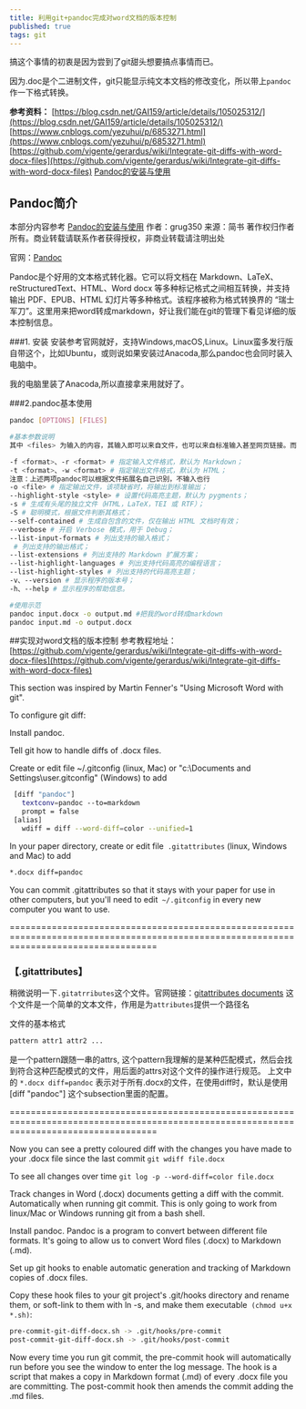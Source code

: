 ```yaml
---
title: 利用git+pandoc完成对word文档的版本控制
published: true
tags: git
---
```




搞这个事情的初衷是因为尝到了git甜头想要搞点事情而已。

因为.doc是个二进制文件，git只能显示纯文本文档的修改变化，所以带上`pandoc`作一下格式转换。

**参考资料：**
[https://blog.csdn.net/GAI159/article/details/105025312/](https://blog.csdn.net/GAI159/article/details/105025312/)
[https://www.cnblogs.com/yezuhui/p/6853271.html](https://www.cnblogs.com/yezuhui/p/6853271.html)
[https://github.com/vigente/gerardus/wiki/Integrate-git-diffs-with-word-docx-files](https://github.com/vigente/gerardus/wiki/Integrate-git-diffs-with-word-docx-files)
[Pandoc的安装与使用](https://www.jianshu.com/p/6ba04f669d0b)

## Pandoc简介
本部分内容参考
 [Pandoc的安装与使用](https://www.jianshu.com/p/6ba04f669d0b)
作者：grug350   			来源：简书
著作权归作者所有。商业转载请联系作者获得授权，非商业转载请注明出处
						
官网：[Pandoc](https://www.pandoc.org/)

Pandoc是个好用的文本格式转化器。它可以将文档在 Markdown、LaTeX、reStructuredText、HTML、Word docx 等多种标记格式之间相互转换，并支持输出 PDF、EPUB、HTML 幻灯片等多种格式。该程序被称为格式转换界的 “瑞士军刀”。这里用来把word转成markdown，好让我们能在git的管理下看见详细的版本控制信息。

###1. 安装
安装参考官网就好，支持Windows,macOS,Linux。Linux蛮多发行版自带这个，比如Ubuntu，或则说如果安装过Anacoda,那么pandoc也会同时装入电脑中。

我的电脑里装了Anacoda,所以直接拿来用就好了。

###2.pandoc基本使用
```bash
pandoc [OPTIONS] [FILES]

#基本参数说明
其中 <files> 为输入的内容，其输入即可以来自文件，也可以来自标准输入甚至网页链接。而 <options> 为参数选项。主要的参数选项有：

-f <format>、-r <format> # 指定输入文件格式，默认为 Markdown；
-t <format>、-w <format> # 指定输出文件格式，默认为 HTML；
注意：上述两项pandoc可以根据文件拓展名自己识别，不输入也行
-o <file> # 指定输出文件，该项缺省时，将输出到标准输出；
--highlight-style <style> # 设置代码高亮主题，默认为 pygments；
-s # 生成有头尾的独立文件（HTML，LaTeX，TEI 或 RTF）；
-S # 聪明模式，根据文件判断其格式；
--self-contained # 生成自包含的文件，仅在输出 HTML 文档时有效；
--verbose # 开启 Verbose 模式，用于 Debug；
--list-input-formats # 列出支持的输入格式；
 # 列出支持的输出格式；
--list-extensions # 列出支持的 Markdown 扩展方案；
--list-highlight-languages # 列出支持代码高亮的编程语言；
--list-highlight-styles # 列出支持的代码高亮主题；
-v、--version # 显示程序的版本号；
-h、--help # 显示程序的帮助信息。

#使用示范
pandoc input.docx -o output.md #把我的word转成markdown
pandoc input.md -o output.docx
```

##实现对word文档的版本控制
参考教程地址：[https://github.com/vigente/gerardus/wiki/Integrate-git-diffs-with-word-docx-files](https://github.com/vigente/gerardus/wiki/Integrate-git-diffs-with-word-docx-files)

This section was inspired by Martin Fenner's "Using Microsoft Word with git".

To configure git diff:

Install pandoc.

Tell git how to handle diffs of .docx files.

Create or edit file ~/.gitconfig (linux, Mac) or "c:\Documents and Settings\user.gitconfig" (Windows) to add
```bash
 [diff "pandoc"]
   textconv=pandoc --to=markdown
   prompt = false
 [alias]
   wdiff = diff --word-diff=color --unified=1
```
In your paper directory, create or edit file` .gitattributes` (linux, Windows and Mac) to add

```bash
*.docx diff=pandoc
```
You can commit .gitattributes so that it stays with your paper for use in other computers, but you'll need to edit` ~/.gitconfig` in every new computer you want to use.

========================================================================================================================================

### 【**.gitattributes**】

稍微说明一下`.gitatrributes`这个文件。官网链接：[gitattributes documents](https://git-scm.com/docs/gitattributes) 
这个文件是一个简单的文本文件，作用是为`attributes`提供一个路径名

文件的基本格式
```bash
pattern attr1 attr2 ...
```
是一个pattern跟随一串的attrs, 这个pattern我理解的是某种匹配模式，然后会找到符合这种匹配模式的文件，用后面的attrs对这个文件的操作进行规范。
上文中的 `*.docx diff=pandoc` 表示对于所有.docx的文件，在使用diff时，默认是使用[diff "pandoc"] 这个subsection里面的配置。

========================================================================================================================================

Now you can see a pretty coloured diff with the changes you have made to your .docx file since the last commit
`git wdiff file.docx`

To see all changes over time
`git log -p --word-diff=color file.docx`

Track changes in Word (.docx) documents getting a diff with the commit.
Automatically when running git commit.
This is only going to work from linux/Mac or Windows running git from a bash shell.

Install pandoc. Pandoc is a program to convert between different file formats. It's going to allow us to convert Word files (.docx) to Markdown (.md).

Set up git hooks to enable automatic generation and tracking of Markdown copies of .docx files.

Copy these hook files to your git project's .git/hooks directory and rename them, or soft-link to them with ln -s, and make them executable` (chmod u+x *.sh)`:
```bash
pre-commit-git-diff-docx.sh -> .git/hooks/pre-commit
post-commit-git-diff-docx.sh -> .git/hooks/post-commit
```
Now every time you run git commit, the pre-commit hook will automatically run before you see the window to enter the log message. The hook is a script that makes a copy in Markdown format (.md) of every .docx file you are committing. The post-commit hook then amends the commit adding the .md files.















